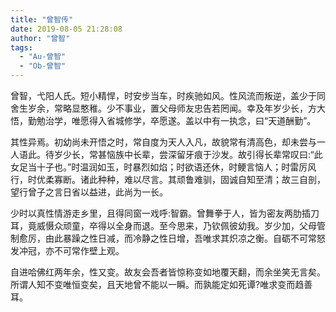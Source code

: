 ```yaml
---
title: "曾智传"
date: 2019-08-05 21:28:08
author: "曾智"
tags: 
  - "Au-曾智"
  - "Ob-曾智"
---
```



<p>曾智，弋阳人氏。短小精悍，时安步当车，时疾驰如风。性风流而叛逆，盖少于同舍生岁余，常略显憨稚。少不事业，置父母师友忠告若罔闻。幸及年岁少长，方大悟，勤勉治学，唯愿得入省城修学，卒愿遂。盖以中有一执念，曰&ldquo;天道酬勤&rdquo;。</p>
<p>其性异焉。初幼尚未开悟之时，常自度为天人入凡，故貌常有清高色，却未尝与一人语此。待岁少长，常甚恼族中长辈，尝深留牙痕于沙发。故引得长辈常叹曰:&ldquo;此女足当十子也。&rdquo;时温润如玉，时暴烈如焰；时欲语还休，时鲠言恼人；时雷厉风行，时优柔寡断。诸此种种，难以尽言。其顽鲁难驯，固诚自知至清；故三自剖，望行曾子之言日省以益进，此尚为一长。</p>
<p>少时以真性情游走乡里，且得同窗一戏呼:智霸。曾舞拳于人，皆为密友两肋插刀耳，竟威慑众顽童，卒得以全身而退。至今思来，乃钦佩彼幼我。岁少加，父母管制愈厉，由此暴躁之性日减，而冷静之性日增，吾唯求其炽凉之衡。自砺不可常怒发冲冠，亦不可常作壁上观。</p>
<p>自进哈佛红两年余，性又变。故友会吾者皆惊称变如地覆天翻，而余坐笑无言矣。所谓人知不变唯恒变矣，且天地曾不能以一瞬。而孰能定如死谭?唯求变而趋善耳。</p>
<p>&nbsp;</p>
